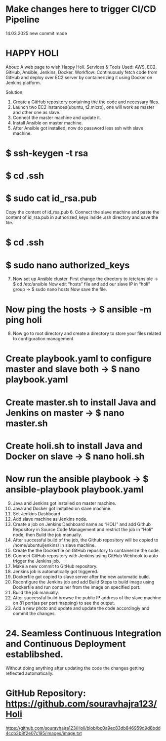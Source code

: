 # Make changes here to trigger CI/CD Pipeline
14.03.2025
new commit made

# HAPPY HOLI
About: A web page to wish Happy Holi.
Services & Tools Used: AWS, EC2, GitHub, Ansible, Jenkins, Docker.
Workflow: Continuously fetch code from GitHub and deploy over EC2 server by
containerizing it using Docker on Jenkins platform.

Solution:
1. Create a GitHub repository containing the the code and necessary files.
2. Launch two EC2 instances(ubuntu, t2.micro), one will work as master and other
one as slave.
3. Connect the master machine and update it.
4. Install Ansible on master machine.
5. After Ansible got installed, now do password less ssh with slave machine.
# $ ssh-keygen -t rsa
# $ cd .ssh
# $ sudo cat id_rsa.pub
Copy the content of id_rsa.pub
6. Connect the slave machine and paste the content of id_rsa.pub in authorized_keys
inside .ssh directory and save the file.
# $ cd .ssh
# $ sudo nano authorized_keys
7. Now set up Ansible cluster.
First change the directory to /etc/ansible → $ cd /etc/ansible
Now edit “hosts” file and add our slave IP in “holi” group → $ sudo nano hosts
Now save the file.
# Now ping the hosts → $ ansible -m ping holi
8. Now go to root directory and create a directory to store your files related to
configuration management.
# Create playbook.yaml to configure master and slave both → $ nano playbook.yaml
# Create master.sh to install Java and Jenkins on master → $ nano master.sh
# Create holi.sh to install Java and Docker on slave → $ nano holi.sh
# Now run the ansible playbook → $ ansible-playbook playbook.yaml
9. Java and Jenkins got installed on master machine.
10. Java and Docker got installed on slave machine.
11. Set Jenkins Dashboard.
12. Add slave machine as Jenkins node.
13. Create a job on Jenkins Dashboard name as “HOLI” and add Github Repository in
Source Code Management and restrict the job in “Holi” node, then Build the job
manually.
14. After successful build of the job, the Github repository will be copied to
/home/ubuntu/jenkins/ in slave machine.
15. Create the the Dockerfile on GitHub repository to containerize the code.
16. Connect GitHub repository with Jenkins using GitHub Webhook to auto trigger
the Jenkins job.
17. Make a new commit to GitHub repository.
18. Jenkins job is automatically got triggered.
19. Dockerfile got copied to slave server after the new automatic build.
20. Reconfigure the Jenkins job and add Build Steps to build image using Dockerfile
and run container from the image on specified port.
21. Build the job manually.
22. After successful build browse the public IP address of the slave machine on 81
port(as per port mapping) to see the output.
23. Add a new photo and update and update the code accordingly and commit the
changes.
# 24. Seamless Continuous Integration and Continuous Deployment establibshed.
Without doing anything after updating the code the changes getting reflected
automatically.
# GitHub Repository: https://github.com/souravhajra123/Holi
https://github.com/souravhajra123/Holi/blob/bc0a9ec83db846959d9d8bdd4ccb3b8f2e07c195/images/image.txt
